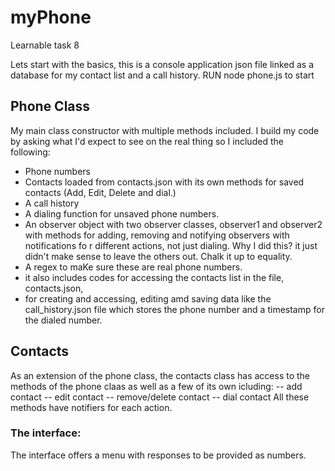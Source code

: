 # myPhone
Learnable task 8

Lets start with the basics, this is a console application json file linked as a database for my contact list and a call history. 
RUN node phone.js to start


## Phone Class
My main class constructor with multiple methods included. I build my code by asking what I'd expect to see on the real thing so I included the following:
- Phone numbers
- Contacts loaded from contacts.json with its own methods for saved contacts (Add, Edit, Delete and dial.)
- A call history
- A dialing function for unsaved phone numbers.
- An observer object with two observer classes, observer1 and observer2 with methods for adding, removing and notifying observers with notifications fo r different actions, not just dialing. Why I did this? it just didn't make sense to leave the others out. Chalk it up to equality.
- A regex to maKe sure these are real phone numbers.
- it also includes codes for accessing the contacts list in the file, contacts.json, 
- for creating and accessing, editing amd saving data like the call_history.json file which stores the phone number and a timestamp for the dialed number.

## Contacts
As an extension of the phone class, the contacts class has access to the methods of the phone claas as well as a few of its own icluding:
-- add contact
-- edit contact
-- remove/delete contact 
-- dial contact
All these methods have notifiers for each action.

### The interface:

The interface offers a menu with responses to be provided as numbers.  

